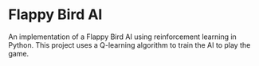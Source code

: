 # Flappy Bird AI
An implementation of a Flappy Bird AI using reinforcement learning in Python. This project uses a Q-learning algorithm to train the AI to play the game.
